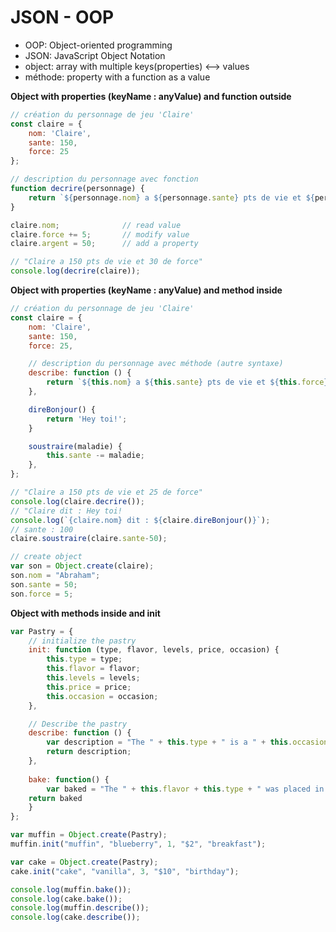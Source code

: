 # JSON - OOP
- OOP: Object-oriented programming
- JSON: JavaScript Object Notation
- object: array with multiple keys(properties) <--> values
- méthode: property with a function as a value

**Object with properties (keyName : anyValue) and function outside**
```js
// création du personnage de jeu 'Claire'
const claire = {
    nom: 'Claire',
    sante: 150,
    force: 25
};

// description du personnage avec fonction
function decrire(personnage) {
    return `${personnage.nom} a ${personnage.sante} pts de vie et ${personnage.force} de force`;
}

claire.nom;              // read value
claire.force += 5;       // modify value
claire.argent = 50;      // add a property

// "Claire a 150 pts de vie et 30 de force"
console.log(decrire(claire));
```

**Object with properties (keyName : anyValue) and method inside**
```js
// création du personnage de jeu 'Claire'
const claire = {
    nom: 'Claire',
    sante: 150,
    force: 25,

    // description du personnage avec méthode (autre syntaxe)
    describe: function () {
        return `${this.nom} a ${this.sante} pts de vie et ${this.force} de force`;
    },

    direBonjour() {
        return 'Hey toi!';
    }

    soustraire(maladie) {
        this.sante -= maladie;
    },
};

// "Claire a 150 pts de vie et 25 de force"
console.log(claire.decrire());
// "Claire dit : Hey toi!
console.log(`{claire.nom} dit : ${claire.direBonjour()}`);
// sante : 100
claire.soustraire(claire.sante-50);

// create object
var son = Object.create(claire);
son.nom = "Abraham";
son.sante = 50;
son.force = 5;
```

**Object with methods inside and init**
```javascript
var Pastry = {
    // initialize the pastry
    init: function (type, flavor, levels, price, occasion) {
        this.type = type;
        this.flavor = flavor;
        this.levels = levels;
        this.price = price;
        this.occasion = occasion;
    },

    // Describe the pastry
    describe: function () {
        var description = "The " + this.type + " is a " + this.occasion + " pastry, has a " + this.flavor + " flavor, " + this.levels + " layer(s), and costs " + this.price + ".";
        return description;
    },
    
    bake: function() {
        var baked = "The " + this.flavor + this.type + " was placed in the oven. It's done!"
    return baked
    }
};

var muffin = Object.create(Pastry);
muffin.init("muffin", "blueberry", 1, "$2", "breakfast");

var cake = Object.create(Pastry);
cake.init("cake", "vanilla", 3, "$10", "birthday");

console.log(muffin.bake());
console.log(cake.bake());
console.log(muffin.describe());
console.log(cake.describe());
```
